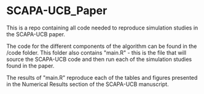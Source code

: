 # SCAPA-UCB_Paper
This is a repo containing all code needed to reproduce simulation studies in the SCAPA-UCB paper.

The code for the different components of the algorithm can be found in the /code folder. This folder also contains "main.R" - this is the file that will
source the SCAPA-UCB code and then run each of the simulation studies found in the paper.

The results of "main.R" reproduce each of the tables and figures presented in the Numerical Results section of the SCAPA-UCB manuscript.
